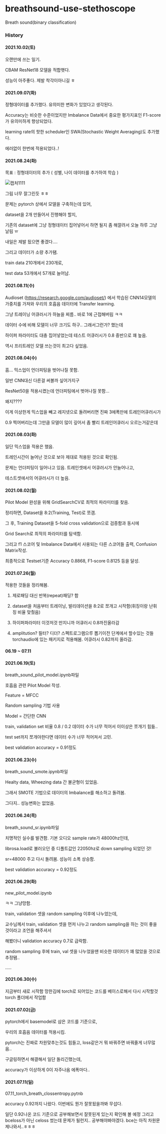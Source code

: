 # breathsound-use-stethoscope
Breath sound(binary classification)

### History

#### 2021.10.02(토)

오랜만에 쓰는 일기.

CBAM ResNet18 모델을 적합햇다.

성능이 아주좋다. 제발 착각이아니길 ㅎ

#### 2021.09.07(화)

정형데이터를 추가했다. 유의미한 변화가 있었다고 생각된다.

Accuracy는 비슷한 수준이었지만 Imbalance Data에서 중요한 평가지표인 F1-score가 유의미하게 향상되었다.

learning rate의 핫한 scheduler인 SWA(Stochastic Weight Averaging)도 추가했다.

에러없이 한번에 적용되었다..!

#### 2021.08.24(화)

목표 : 정형데이터의 추가 ( 성별, 나이 데이터를 추가하여 학습 ) 

![캡처1111](https://user-images.githubusercontent.com/74411831/130637219-0d7babca-24ca-4267-807d-ee1cb717eb6d.PNG)

그림 너무 잘그린듯 ㅎㅎ

문제는 pytorch 상에서 모델을 구축하는데 있어,

dataset을 2개 만들어서 진행해야 할지,

기존의 dataset에 그냥 정형데이터 집어넣어서 하면 될지 좀 해깔려서 오늘 하루 그냥 날림 ㅠ

내일은 제발 됬으면 좋겠다....

그리고 데이터가 소량 추가됌.

train data 210개에서 230개로,

test data 53개에서 57개로 늘어남.

#### 2021.08.11(수)

Audioset (https://research.google.com/audioset/) 에서 학습된 CNN14모델의 가중치를 가져와
우리의 호흡음 데이터에 Transfer learning.

그냥 트레이닝 어큐러시가 하늘을 찌름.. 바로 1에 근접해버림 ㅋㅋ

데이터 수에 비해 모델이 너무 크기도 하구.. 그래서그런가? 했는데

하이퍼 파라미터도 대충 집어넣었는데 테스트 어큐러시가 0.8 중반으로 꽤 높음.

역시 프리트레인 모델 쓰는것이 최고다 싶었음. 

#### 2021.08.04(수)

흠... 믹스업이 언더피팅을 벗어나질 못함.

일반 CNN대신 다른걸 써볼까 싶어가지구

ResNet50을 적용시켰는데 언더피팅에서 벗어나질 못함...

왜지????

이게 이상한게 믹스업을 빼고 레지넷으로 돌려버리면 진짜 3에폭만에 트레인어큐러시가

0.9 찍어버리는데 그만큼 모델이 많이 깊어서 좀 빨리 트레인어큐러시 오르는거같은데



#### 2021.08.03(화)

일단 믹스업을 적용은 했음.

트레인시간이 늘어난 것으로 보아 제대로 적용된 것으로 확인됨.

문제는 언더피팅이 일어나고 있음. 트레인셋에서 어큐러시가 안늘어나고,

테스트셋에서의 어큐러시가 더 높음.



#### 2021.08.02(월)
Pilot Model 완성을 위해 GridSearchCV로 최적의 파라미터를 찾음.

정리하면, Dataset을 8:2(Training, Test)로 쪼갬.

그 후, Training Dataset을 5-fold cross validation으로 검증함과 동시에

Grid Search로 최적의 파라미터를 탐색함.

그리고 f1 스코어 및 Imbalance Data에서 사용되는 다른 스코어들 출력, Confusion Matrix작성.

최종적으로 Testset기준 Accuracy 0.8868, F1-score 0.8125 등을 달성.

#### 2021.07.26(월)
적용한 것들을 정리해봄.

1. 제로패딩 대신 반복(repeat)패딩? 함

2. dataset을 처음부터 트레이닝, 발리데이션을 8:2로 쪼개고 시작함(휘징이랑 난휘징 비율 맞췄음)

3. 하이퍼파라미터 이것저것 만지니까 어큐러시 0.8까진올라감

4. amplitution? 필터? 디더? 스펙트로그램으루 뽑기이전 단계에서 할수있는 것들 torchaudio에 있는 패키지로 적용해봄. 어큐러시 0.82까지 올라감.



#### 06.19 ~ 07.11
#### 2021.06.19(토)
breath_sound_pilot_model.ipynb파일

호흡음 관련 Pilot Model 작성.

Feature = MFCC

Random sampling 기법 사용

Model = 간단한 CNN

train, validation set 비율 0.8 / 0.2 데이터 수가 너무 적어서 이이상은 쪼개기 힘듦..

test set까지 쪼개야한다면 데이터 수가 너무 적어져서 고민.

best validation accuracy = 0.91정도

#### 2021.06.23(수)
breath_sound_smote.ipynb파일

Healty data, Wheezing data 간 불균형이 있었음.

그래서 SMOTE 기법으로 데이터의 Imbalance를 해소하고 돌려봄.

그다지.. 성능변화는 없었음.


#### 2021.06.24(목)
breath_sound_sr.ipynb파일

치명적인 실수를 발견함. 기본 오디오 sample rate가 48000hz인데,

librosa.load로 불러오던 중 디폴트값인 22050hz로 down sampling 되었던 것!

sr=48000 주고 다시 돌려봄. 성능이 소폭 상승함.

best validation accuracy = 0.92정도

#### 2021.06.29(화)
new_pilot_model.ipynb

ㅋㅋ 그냥망함.

train, validation 셋을 random sampling 이후에 나누었는데,

교수님께서 train, validation 셋을 먼저 나누고 random sampling을 하는 것이 좋을 것이라고 조언을 해주셔서

해봤더니 validation accuracy 0.7로 급락함.

random sampling 후에 train, val 셋을 나누었을땐 비슷한 데이터가 꽤 많았을 것으로 추정됌..

.....

#### 2021.06.30(수)
지금부터 새로 시작함
망한김에 torch로 되어있는 코드를 베이스로해서 다시 시작할것
torch 폴더에서 작업함

#### 2021.07.02(금)
pytorch에서 basemodel로 삼은 코드를 기준으로,

우리의 호흡음 데이터를 적용시킴.

pytorch는 진짜로 차원맞추는것도 힘들고, loss같은거 뭐 바꿔주면 바꿔줄게 너무많음..

구글링하면서 해결해서 일단 돌리긴했는데,

accuracy가 이상하게 0이 자주나옴 에폭마다..

#### 2021.07.11(일)
07.11_torch_breath_clossentropy.pytnb

accuracy 0.92까지 나왔다. 이번에도 뭔가 잘못됬을까봐 무섭다.

일단 0.92나온 코드 기준으로 공부해보면서 잘못된게 있는지 확인해 볼 예정
그리고 bceloss가 아닌 celoss 썼는데 문제가 될런지.. 공부해야봐야겠다.
bce는 아직 차원문제나와서..ㅎㅎㅎ
